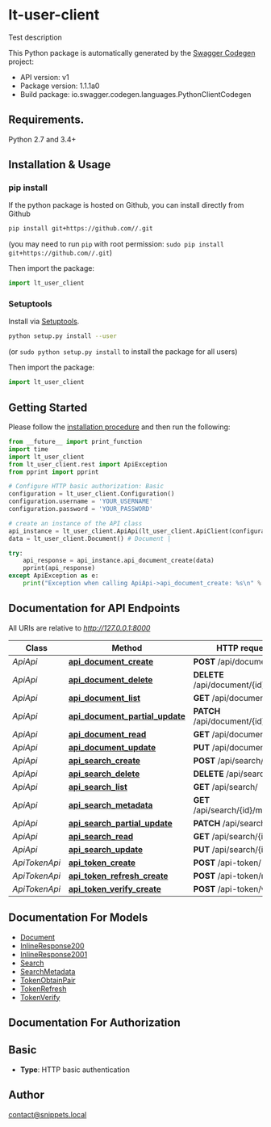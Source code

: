 # lt-user-client
Test description

This Python package is automatically generated by the [Swagger Codegen](https://github.com/swagger-api/swagger-codegen) project:

- API version: v1
- Package version: 1.1.1a0
- Build package: io.swagger.codegen.languages.PythonClientCodegen

## Requirements.

Python 2.7 and 3.4+

## Installation & Usage
### pip install

If the python package is hosted on Github, you can install directly from Github

```sh
pip install git+https://github.com//.git
```
(you may need to run `pip` with root permission: `sudo pip install git+https://github.com//.git`)

Then import the package:
```python
import lt_user_client 
```

### Setuptools

Install via [Setuptools](http://pypi.python.org/pypi/setuptools).

```sh
python setup.py install --user
```
(or `sudo python setup.py install` to install the package for all users)

Then import the package:
```python
import lt_user_client
```

## Getting Started

Please follow the [installation procedure](#installation--usage) and then run the following:

```python
from __future__ import print_function
import time
import lt_user_client
from lt_user_client.rest import ApiException
from pprint import pprint

# Configure HTTP basic authorization: Basic
configuration = lt_user_client.Configuration()
configuration.username = 'YOUR_USERNAME'
configuration.password = 'YOUR_PASSWORD'

# create an instance of the API class
api_instance = lt_user_client.ApiApi(lt_user_client.ApiClient(configuration))
data = lt_user_client.Document() # Document | 

try:
    api_response = api_instance.api_document_create(data)
    pprint(api_response)
except ApiException as e:
    print("Exception when calling ApiApi->api_document_create: %s\n" % e)

```

## Documentation for API Endpoints

All URIs are relative to *http://127.0.0.1:8000*

Class | Method | HTTP request | Description
------------ | ------------- | ------------- | -------------
*ApiApi* | [**api_document_create**](docs/ApiApi.md#api_document_create) | **POST** /api/document/ | 
*ApiApi* | [**api_document_delete**](docs/ApiApi.md#api_document_delete) | **DELETE** /api/document/{id}/ | 
*ApiApi* | [**api_document_list**](docs/ApiApi.md#api_document_list) | **GET** /api/document/ | 
*ApiApi* | [**api_document_partial_update**](docs/ApiApi.md#api_document_partial_update) | **PATCH** /api/document/{id}/ | 
*ApiApi* | [**api_document_read**](docs/ApiApi.md#api_document_read) | **GET** /api/document/{id}/ | 
*ApiApi* | [**api_document_update**](docs/ApiApi.md#api_document_update) | **PUT** /api/document/{id}/ | 
*ApiApi* | [**api_search_create**](docs/ApiApi.md#api_search_create) | **POST** /api/search/ | 
*ApiApi* | [**api_search_delete**](docs/ApiApi.md#api_search_delete) | **DELETE** /api/search/{id}/ | 
*ApiApi* | [**api_search_list**](docs/ApiApi.md#api_search_list) | **GET** /api/search/ | 
*ApiApi* | [**api_search_metadata**](docs/ApiApi.md#api_search_metadata) | **GET** /api/search/{id}/metadata/ | 
*ApiApi* | [**api_search_partial_update**](docs/ApiApi.md#api_search_partial_update) | **PATCH** /api/search/{id}/ | 
*ApiApi* | [**api_search_read**](docs/ApiApi.md#api_search_read) | **GET** /api/search/{id}/ | 
*ApiApi* | [**api_search_update**](docs/ApiApi.md#api_search_update) | **PUT** /api/search/{id}/ | 
*ApiTokenApi* | [**api_token_create**](docs/ApiTokenApi.md#api_token_create) | **POST** /api-token/ | 
*ApiTokenApi* | [**api_token_refresh_create**](docs/ApiTokenApi.md#api_token_refresh_create) | **POST** /api-token/refresh | 
*ApiTokenApi* | [**api_token_verify_create**](docs/ApiTokenApi.md#api_token_verify_create) | **POST** /api-token/verify | 


## Documentation For Models

 - [Document](docs/Document.md)
 - [InlineResponse200](docs/InlineResponse200.md)
 - [InlineResponse2001](docs/InlineResponse2001.md)
 - [Search](docs/Search.md)
 - [SearchMetadata](docs/SearchMetadata.md)
 - [TokenObtainPair](docs/TokenObtainPair.md)
 - [TokenRefresh](docs/TokenRefresh.md)
 - [TokenVerify](docs/TokenVerify.md)


## Documentation For Authorization


## Basic

- **Type**: HTTP basic authentication


## Author

contact@snippets.local

